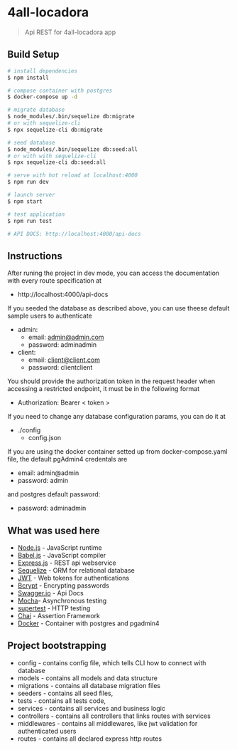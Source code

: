 
# 4all-locadora
> Api REST for 4all-locadora app

## Build Setup

``` bash
# install dependencies
$ npm install

# compose container with postgres
$ docker-compose up -d

# migrate database
$ node_modules/.bin/sequelize db:migrate
# or with sequelize-cli
$ npx sequelize-cli db:migrate

# seed database
$ node_modules/.bin/sequelize db:seed:all
# or with with sequelize-cli
$ npx sequelize-cli db:seed:all

# serve with hot reload at localhost:4000
$ npm run dev

# launch server
$ npm start

# test application
$ npm run test

# API DOCS: http://localhost:4000/api-docs
```

## Instructions
After runing the project in dev mode, you can access the documentation with every route specification at
  - http://localhost:4000/api-docs

If you seeded the database as described above, you can use theese default sample users to authenticate
  - admin:
    - email: admin@admin.com
    - password: adminadmin
  - client:
    - email: client@client.com
    - password: clientclient

You should provide the authorization token in the request header when accessing a restricted endpoint, it must be in the following format
  - Authorization: Bearer < token >

If you need to change any database configuration params, you can do it at
  - ./config
    - config.json

If you are using the docker container setted up from docker-compose.yaml file, the default pgAdmin4 credentals are
  - email: admin@admin
  - password: admin

and postgres default password:
  - password: adminadmin

## What was used here
- [Node.js](https://nodejs.org/api/) - JavaScript runtime
- [Babel.js](https://babeljs.io) -  JavaScript compiler
- [Express.js](http://expressjs.com/pt-br/api.html) - REST api webservice 
- [Sequelize](https://sequelize.org/) - ORM for relational database
- [JWT](https://jwt.io/) - Web tokens for authentications
- [Bcrypt](https://www.npmjs.com/package/bcrypt) - Encrypting passwords
- [Swagger.io](https://swagger.io/docs/specification/about/) - Api Docs
- [Mocha](https://mochajs.org)- Asynchronous testing
- [supertest](https://www.npmjs.com/package/supertest) - HTTP testing
- [Chai](https://www.chaijs.com/) - Assertion Framework
- [Docker](https://www.docker.com/) - Container with postgres and pgadmin4


## Project bootstrapping

- config - contains config file, which tells CLI how to connect with database
- models - contains all models and data structure
- migrations - contains all database migration files
- seeders - contains all seed files,
- tests - contains all tests code,
- services - contains all services and business logic
- controllers - contains all controllers that links routes with services
- middlewares - contains all middlewares, like jwt validation for authenticated users
- routes - contains all declared express http routes